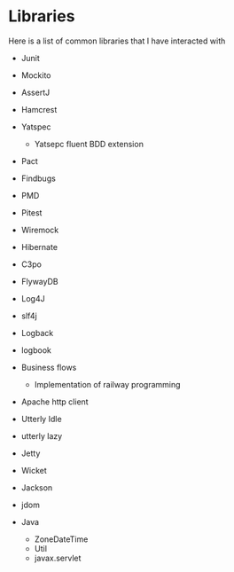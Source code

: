 # Libraries

Here is a list of common libraries that I have interacted with

- Junit
- Mockito
- AssertJ
- Hamcrest
- Yatspec
  - Yatsepc fluent BDD extension
- Pact
- Findbugs
- PMD
- Pitest
- Wiremock

- Hibernate
- C3po
- FlywayDB

- Log4J
- slf4j
- Logback
- logbook

- Business flows
  - Implementation of railway programming
- Apache http client
- Utterly Idle
- utterly lazy
- Jetty
- Wicket
- Jackson
- jdom
- Java
  - ZoneDateTime
  - Util
  - javax.servlet
